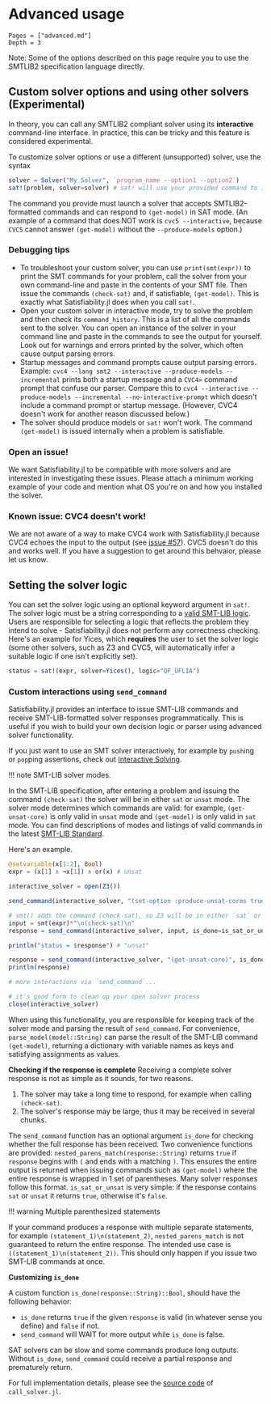 # Advanced usage
```@contents
Pages = ["advanced.md"]
Depth = 3
```

Note: Some of the options described on this page require you to use the SMTLIB2 specification language directly.

## Custom solver options and using other solvers (Experimental)
In theory, you can call any SMTLIB2 compliant solver using its **interactive** command-line interface. In practice, this can be tricky and this feature is considered experimental.

To customize solver options or use a different (unsupported) solver, use the syntax

```julia
solver = Solver("My Solver", `program_name --option1 --option2`)
sat!(problem, solver=solver) # sat! will use your provided command to invoke the solver
```

The command you provide must launch a solver that accepts SMTLIB2-formatted commands and can respond to `(get-model)` in SAT mode. (An example of a command that does NOT work is `cvc5 --interactive`, because `CVC5` cannot answer `(get-model)` without the `--produce-models` option.)


### Debugging tips

* To troubleshoot your custom solver, you can use `print(smt(expr))` to print the SMT commands for your problem, call the solver from your own command-line and paste in the contents of your SMT file. Then issue the commands `(check-sat)` and, if satisfiable, `(get-model)`. This is exactly what Satisfiability.jl does when you call  `sat!`.
* Open your custom solver in interactive mode, try to solve the problem and then check its `command_history`. This is a list of all the commands sent to the solver. You can open an instance of the solver in your command line and paste in the commands to see the output for yourself. Look out for warnings and errors printed by the solver, which often cause output parsing errors.
* Startup messages and command prompts cause output parsing errors. Example: `cvc4 --lang smt2 --interactive --produce-models --incremental` prints both a startup message and a `CVC4>` command prompt that confuse our parser. Compare this to `cvc4 --interactive --produce-models --incremental --no-interactive-prompt` which doesn't include a command prompt or startup message. (However, CVC4 doesn't work for another reason discussed below.)
* The solver should produce models or `sat!` won't work. The command `(get-model)` is issued internally when a problem is satisfiable.


### Open an issue!
We want Satisfiability.jl to be compatible with more solvers and are interested in investigating these issues. Please attach a minimum working example of your code and mention what OS you're on and how you installed the solver.

### Known issue: CVC4 doesn't work!
We are not aware of a way to make CVC4 work with Satisfiability.jl because CVC4 echoes the input to the output (see [issue #57](https://github.com/elsoroka/Satisfiability.jl/issues/57)). CVC5 doesn't do this and works well. If you have a suggestion to get around this behvaior, please let us know.

## Setting the solver logic
You can set the solver logic using an optional keyword argument in `sat!`.
The solver logic must be a string corresponding to a [valid SMT-LIB logic](http://smtlib.cs.uiowa.edu/logics.shtml). Users are responsible for selecting a logic that reflects the problem they intend to solve - Satisfiability.jl does not perform any correctness checking. Here's an example for Yices, which **requires** the user to set the solver logic (some other solvers, such as Z3 and CVC5, will automatically infer a suitable logic if one isn't explicitly set).
```julia
status = sat!(expr, solver=Yices(), logic="QF_UFLIA")
```

### Custom interactions using `send_command`
Satisfiability.jl provides an interface to issue SMT-LIB commands and receive SMT-LIB-formatted solver responses programmatically. This is useful if you wish to build your own decision logic or parser using advanced solver functionality.

If you just want to use an SMT solver interactively, for example by `push`ing or `pop`ping assertions, check out [Interactive Solving](interactive.md).

!!! note SMT-LIB solver modes.

In the SMT-LIB specification, after entering a problem and issuing the command `(check-sat)` the solver will be in either `sat` or `unsat` mode. The solver mode determines which commands are valid: for example, `(get-unsat-core)` is only valid in `unsat` mode and `(get-model)` is only valid in `sat` mode. You can find descriptions of modes and listings of valid commands in the latest [SMT-LIB Standard](http://www.smtlib.org/).

Here's an example.
```julia
@satvariable(x[1:2], Bool)
expr = (x[1] ∧ ¬x[1]) ∧ or(x) # unsat

interactive_solver = open(Z3())

send_command(interactive_solver, "(set-option :produce-unsat-cores true)", dont_wait=true)

# smt() adds the command (check-sat), so Z3 will be in either `sat` or `unsat` mode after this command.
input = smt(expr)*"\n(check-sat)\n"
response = send_command(interactive_solver, input, is_done=is_sat_or_unsat)

println("status = $response") # "unsat"

response = send_command(interactive_solver, "(get-unsat-core)", is_done=nested_parens_match)
println(response)

# more interactions via `send_command`...

# it's good form to clean up your open solver process
close(interactive_solver)
```

When using this functionality, you are responsible for keeping track of the solver mode and parsing the result of `send_command`. For convenience, `parse_model(model::String)` can parse the result of the SMT-LIB command `(get-model)`, returning a dictionary with variable names as keys and satisfying assignments as values.


**Checking if the response is complete**
Receiving a complete solver response is not as simple as it sounds, for two reasons.
1. The solver may take a long time to respond, for example when calling `(check-sat)`.
2. The solver's response may be large, thus it may be received in several chunks.

The `send_command` function has an optional argument `is_done` for checking whether the full response has been received. Two convenience functions are provided: `nested_parens_match(response::String)` returns `true` if `response` begins with `(` and ends with a matching `)`. This ensures the entire output is returned when issuing commands such as `(get-model)` where the entire response is wrapped in 1 set of parentheses. Many solver responses follow this format.
`is_sat_or_unsat` is very simple: if the response contains `sat` or `unsat` it returns `true`, otherwise it's `false`.

!!! warning Multiple parenthesized statements

If your command produces a response with multiple separate statements, for example `(statement_1)\n(statement_2)`, `nested_parens_match` is not guaranteed to return the entire response. The intended use case is `((statement_1)\n(statement_2))`. This should only happen if you issue two SMT-LIB commands at once.

**Customizing `is_done`**

A custom function `is_done(response::String)::Bool`, should have the following behavior:
* `is_done` returns `true` if the given `response` is valid (in whatever sense you define) and `false` if not.
* `send_command` will WAIT for more output while `is_done` is false.

SAT solvers can be slow and some commands produce long outputs. Without `is_done`, `send_command` could receive a partial response and prematurely return.

For full implementation details, please see the [source code](https://github.com/elsoroka/Satisfiability.jl/blob/main/src/call_solver.jl) of `call_solver.jl`.